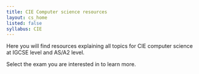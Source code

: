 ```yaml
---
title: CIE Computer science resources
layout: cs_home
listed: false
syllabus: CIE
---
```

Here you will find resources explaining all topics for CIE computer science at IGCSE level and AS/A2 level.

Select the exam you are interested in to learn more.